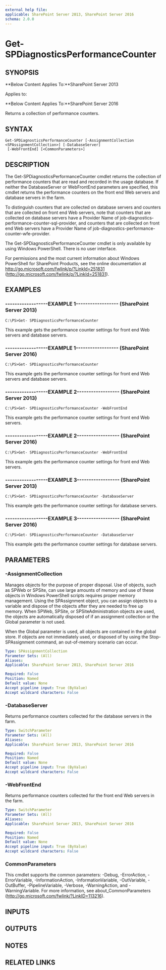 ```yaml
---
external help file: 
applicable: SharePoint Server 2013, SharePoint Server 2016
schema: 2.0.0
---
```


# Get-SPDiagnosticsPerformanceCounter

## SYNOPSIS
**Below Content Applies To:**SharePoint Server 2013

Applies to:

**Below Content Applies To:**SharePoint Server 2016

Returns a collection of performance counters.



## SYNTAX

```
Get-SPDiagnosticsPerformanceCounter [-AssignmentCollection <SPAssignmentCollection>] [-DatabaseServer]
 [-WebFrontEnd] [<CommonParameters>]
```

## DESCRIPTION
The Get-SPDiagnosticsPerformanceCounter cmdlet returns the collection of performance counters that are read and recorded in the usage database.
If neither the DatabaseServer or WebFrontEnd parameters are specified, this cmdlet returns the performance counters on the front end Web servers and database servers in the farm.

To distinguish counters that are collected on database servers and counters that are collected on front end Web servers, note that counters that are collected on database servers have a Provider Name of job-diagnostics-performance-counter-sql-provider, and counters that are collected on front end Web servers have a Provider Name of job-diagnostics-performance-counter-wfe-provider.

The Get-SPDiagnosticsPerformanceCounter cmdlet is only available by using Windows PowerShell.
There is no user interface.

For permissions and the most current information about Windows PowerShell for SharePoint Products, see the online documentation at http://go.microsoft.com/fwlink/p/?LinkId=251831 (http://go.microsoft.com/fwlink/p/?LinkId=251831).

## EXAMPLES

### ------------------EXAMPLE 1------------------ (SharePoint Server 2013)
```
C:\PS>Get- SPDiagnosticsPerformanceCounter
```

This example gets the performance counter settings for front end Web servers and database servers.

### ------------------EXAMPLE 1------------------ (SharePoint Server 2016)
```
C:\PS>Get- SPDiagnosticsPerformanceCounter
```

This example gets the performance counter settings for front end Web servers and database servers.

### ------------------EXAMPLE 2------------------ (SharePoint Server 2013)
```
C:\PS>Get- SPDiagnosticsPerformanceCounter -WebFrontEnd
```

This example gets the performance counter settings for front end Web servers.

### ------------------EXAMPLE 2------------------ (SharePoint Server 2016)
```
C:\PS>Get- SPDiagnosticsPerformanceCounter -WebFrontEnd
```

This example gets the performance counter settings for front end Web servers.

### ------------------EXAMPLE 3------------------ (SharePoint Server 2013)
```
C:\PS>Get- SPDiagnosticsPerformanceCounter -DatabaseServer
```

This example gets the performance counter settings for database servers.

### ------------------EXAMPLE 3------------------ (SharePoint Server 2016)
```
C:\PS>Get- SPDiagnosticsPerformanceCounter -DatabaseServer
```

This example gets the performance counter settings for database servers.

## PARAMETERS

### -AssignmentCollection
Manages objects for the purpose of proper disposal.
Use of objects, such as SPWeb or SPSite, can use large amounts of memory and use of these objects in Windows PowerShell scripts requires proper memory management.
Using the SPAssignment object, you can assign objects to a variable and dispose of the objects after they are needed to free up memory.
When SPWeb, SPSite, or SPSiteAdministration objects are used, the objects are automatically disposed of if an assignment collection or the Global parameter is not used.

When the Global parameter is used, all objects are contained in the global store.
If objects are not immediately used, or disposed of by using the Stop-SPAssignment command, an out-of-memory scenario can occur.

```yaml
Type: SPAssignmentCollection
Parameter Sets: (All)
Aliases: 
Applicable: SharePoint Server 2013, SharePoint Server 2016

Required: False
Position: Named
Default value: None
Accept pipeline input: True (ByValue)
Accept wildcard characters: False
```

### -DatabaseServer
Returns performance counters collected for the database servers in the farm.

```yaml
Type: SwitchParameter
Parameter Sets: (All)
Aliases: 
Applicable: SharePoint Server 2013, SharePoint Server 2016

Required: False
Position: Named
Default value: None
Accept pipeline input: True (ByValue)
Accept wildcard characters: False
```

### -WebFrontEnd
Returns performance counters collected for the front end Web servers in the farm.

```yaml
Type: SwitchParameter
Parameter Sets: (All)
Aliases: 
Applicable: SharePoint Server 2013, SharePoint Server 2016

Required: False
Position: Named
Default value: None
Accept pipeline input: True (ByValue)
Accept wildcard characters: False
```

### CommonParameters
This cmdlet supports the common parameters: -Debug, -ErrorAction, -ErrorVariable, -InformationAction, -InformationVariable, -OutVariable, -OutBuffer, -PipelineVariable, -Verbose, -WarningAction, and -WarningVariable. For more information, see about_CommonParameters (http://go.microsoft.com/fwlink/?LinkID=113216).

## INPUTS

## OUTPUTS

## NOTES

## RELATED LINKS

